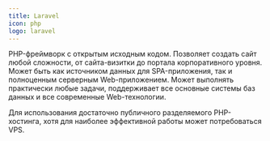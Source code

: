 ```yaml
---
title: Laravel
icon: php
logo: laravel
---
```


PHP-фреймворк с открытым исходным кодом. Позволяет создать сайт любой сложности, от сайта-визитки до портала
корпоративного уровня. Может быть как источником данных для SPA-приложения, так и полноценным серверным
Web-приложением. Может выполнять практически любые задачи, поддерживает все основные системы баз данных и все
современные Web-технологии.

Для использования достаточно публичного разделяемого PHP-хостинга, хотя для наиболее эффективной работы может
потребоваться VPS.
